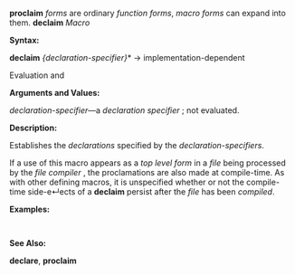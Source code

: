 **proclaim** *forms* are ordinary *function forms*, *macro forms* can expand into them. **declaim** *Macro* 



**Syntax:** 



**declaim** *\{declaration-specifier\}*\* →  implementation-dependent 



Evaluation and 



 



 



**Arguments and Values:** 



*declaration-specifier*—a *declaration specifier* ; not evaluated. 



**Description:** 



Establishes the *declarations* specified by the *declaration-specifiers*. 



If a use of this macro appears as a *top level form* in a *file* being processed by the *file compiler* , the proclamations are also made at compile-time. As with other defining macros, it is unspecified whether or not the compile-time side-e↵ects of a **declaim** persist after the *file* has been *compiled*. 



**Examples:**
```lisp
 


```
**See Also:** 



**declare**, **proclaim** 



